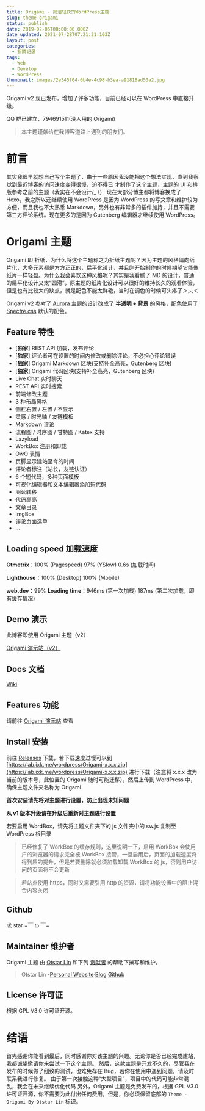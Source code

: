 ```yaml
---
title: Origami - 简洁轻快的WordPress主题
slug: theme-origami
status: publish
date: 2019-02-05T00:00:00.000Z
date_updated: 2021-07-28T07:21:21.103Z
layout: post
categories:
  - 折腾记录
tags:
  - Web
  - Develop
  - WordPress
thumbnail: images/2e345f04-6b4e-4c98-b3ea-a91818ad50a2.jpg
---
```


Origami v2 现已发布，增加了许多功能，目前已经可以在 WordPress 中直接升级。

QQ 群已建立，794691511(没人用的 Origami)

> 本主题谨献给在我博客道路上遇到的朋友们。

# 前言

其实我很早就想自己写个主题了，由于一些原因我没能把这个想法实现，直到我察觉到最近博客的访问速度变得很慢，迫不得已 才制作了这个主题，主题的 UI 和排版参考之前的主题（我实在不会设计/\_ \\） 现在大部分博主都将博客换成了 Hexo，我之所以还继续使用 WordPress 是因为 WordPress 的写文章和维护较为方便，而且我也不太熟悉 Markdown，另外也有非常多的插件加持，并且不需要第三方评论系统。现在更多的是因为 Gutenberg 编辑器才继续使用 WordPress。

# Origami 主题

Origami 即 折纸，为什么将这个主题称之为折纸主题呢？因为主题的风格偏向纸片化，大多元素都是方方正正的，扁平化设计，并且刚开始制作的时候期望它能像纸片一样轻盈。为什么我会喜欢这种风格呢？其实是我看腻了 MD 的设计，普通的扁平化设计又太“圆滑”，原主题的纸片化设计可以很好的维持长久的观看体验，但是也有比较大的缺点，就是配色不能太鲜艳，当时在调色的时候可头疼了＞︿＜

Origami v2 参考了 [Aurora](https://github.com/chanshiyucx/aurora) 主题的设计改成了 **半透明 + 背景** 的风格，配色使用了 [Spectre.css](https://picturepan2.github.io/spectre/) 默认的配色。

## Feature 特性

- \[**独家**\] REST API 加载，发布评论
- \[**独家**\] 评论者可在设置的时间内修改或删除评论，不必担心评论错误
- \[**独家**\] Origami Markdown 区块(支持补全高亮，Gutenberg 区块)
- \[**独家**\] Origami 代码区块(支持补全高亮，Gutenberg 区块)
- Live Chat 实时聊天
- REST API 实时搜索
- 前端修改主题
- 3 种布局风格
- 侧栏右置 / 左置 / 不显示
- 灵感 / 时光轴 / 友链模板
- Markdown 评论
- 流程图 / 时序图 / 甘特图 / Katex 支持
- Lazyload
- WorkBox 注册和卸载
- OwO 表情
- 页脚显示建站至今的时间
- 评论者标注（站长，友链认证）
- 6 个短代码，多种页面模板
- 可视化编辑器和文本编辑器添加短代码
- 阅读转移
- 代码高亮
- 文章目录
- ImgBox
- 评论页面选单
- …

## Loading speed 加载速度

**Gtmetrix**：100% (Pagespeed) 97% (YSlow) 0.6s (加载时间)

**Lighthouse**：100% (Desktop) 100% (Mobile)

**web.dev**：99% **Loading time**：946ms (第一次加载) 187ms (第二次加载，即有缓存情况)

## Demo 演示

此博客即使用 Origami 主题（v2）

[Origami 演示站（v2）](https://origami.ixk.me)

## Docs 文档

[Wiki](https://doc.ixk.me/origami/)

## Features 功能

请前往 [Origami 演示站](https://origami.ixk.me/) 查看

## Install 安装

前往 [Releases](https://github.com/syfxlin/origami/releases) 下载，若下载速度过慢可以到 [https://lab.ixk.me/wordpress/Origami-x.x.x.zip](https://lab.ixk.me/wordpress/Origami-x.x.x.zip) 进行下载（注意将 x.x.x 改为当前的版本号，此位置的 Origami 随时可能迁移），然后上传到 WordPress 中，确保主题文件夹名称为 Origami

**首次安装请先将对主题进行设置，防止出现未知问题**

**从 v1 版本升级请在升级后重新对主题进行设置**

若要启用 WordBox，请先将主题文件夹下的 js 文件夹中的 sw.js 复制至 WordPress 根目录

> 已经修复了 WorkBox 的缓存规则，这里说明一下，启用 WorkBox 会使用户的浏览器的请求完全被 WorkBox 接管，一旦启用后，页面的加载速度将得到质的提升，但是若要删除就必须加载卸载 WorkBox 的 js，否则用户访问的页面将不会更新

> 若站点使用 https，同时又需要引用 http 的资源，请将功能设置中的阻止混合内容关闭

## Github

求 star =￣ ω ￣=

## Maintainer 维护者

Origami 主题 由 [Otstar Lin](https://ixk.me/) 和下列 [贡献者](https://github.com/syfxlin/origami/graphs/contributors) 的帮助下撰写和维护。

> Otstar Lin -[Personal Website](https://ixk.me/)·[Blog](https://blog.ixk.me/)·[Github](https://github.com/syfxlin)

## License 许可证

根据 GPL V3.0 许可证开源。

# 结语

首先感谢你能看到最后，同时感谢你对该主题的兴趣。无论你是否已经完成建站，我都诚挚邀请你来尝试一下这个主题。 然后，这款主题是开发不久的，尽管我在发布的时候做了细致的测试，也难免存在 Bug，若你在使用中遇到问题，请及时联系我进行修复。 由于第一次接触这种“大型项目”，项目中的代码可能非常混乱，我会在未来继续优化代码 另外，Origami 主题是免费发布的，根据 GPL V3.0 许可证开源，你不需要为此付出任何费用，但是，你必须保留底部的 `Theme - Origami By Otstar Lin` 标识。
